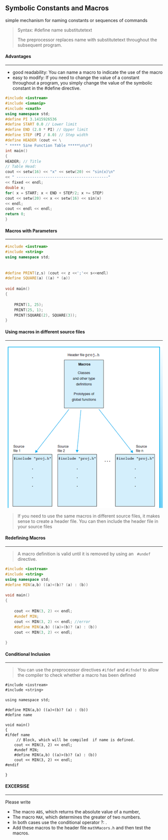 ## Symbolic Constants and Macros

simple mechanism for naming constants or sequences of commands

>  Syntax:  #define name substitutetext
>
> The preprocessor replaces name with substitutetext throughout the subsequent program.

#### Advantages

---

- good readability: You can name a macro to indicate the use of the macro
- easy to modify: If you need to change the value of a constant throughout a program,
  you simply change the value of the symbolic constant in the #define
  directive.



```C++
#include <iostream>
#include <iomanip>
#include <cmath>
using namespace std;
#define PI 3.1415926536
#define START 0.0 // Lower limit
#define END (2.0 * PI) // Upper limit
#define STEP (PI / 8.0) // Step width
#define HEADER (cout << \
" ***** Sine Function Table *****\n\n")
int main()
{
HEADER; // Title
// Table Head:
cout << setw(16) << "x" << setw(20) << "sin(x)\n"
<< " -----------------------------------------"
<< fixed << endl;
double x;
for( x = START; x < END + STEP/2; x += STEP)
cout << setw(20) << x << setw(16) << sin(x)
<< endl;
cout << endl << endl;
return 0;
}


```



#### Macros with Parameters

---

```C++
#include <iostream>
#include <string>
using namespace std;


#define PRINT(z,s) (cout << z <<';'<< s<<endl)
#define SQUARE(a) ((a) * (a))

void main()
{

	PRINT(1, 25); 
	PRINT(25, 1); 
	PRINT(SQUARE(2), SQUARE(3));
}


```



#### Using macros in different source files

---

![image-20230327221319912](macorsInSourceFiles)

> If you need to use the same macros in different source files, it makes sense to create a header file. You can then include the header file in your source files



####  Redefining Macros

---

> A macro definition is valid until it is removed by using an ` #undef` directive.

```C++
#include <iostream>
#include <string>
using namespace std;
#define MIN(a,b) ((a)<(b)? (a) : (b))

void main()
{

	cout << MIN(3, 2) << endl;
    #undef MIN;
	cout << MIN(3, 2) << endl; //error
    #define MIN(a,b) ((a)>(b)? (a) : (b))
	cout << MIN(3, 2) << endl;

}

```

#### Conditional Inclusion

---

> You can use the preprocessor directives ` #ifdef ` and `#ifndef` to allow the compiler to check whether a macro has been defined

```
#include <iostream>
#include <string>

using namespace std;

#define MIN(a,b) ((a)<(b)? (a) : (b))
#define name

void main()
{
#ifdef name
	 // Block, which will be compiled  if name is defined.
	cout << MIN(3, 2) << endl;
    #undef MIN;
	#define MIN(a,b) ((a)>(b)? (a) : (b))
	cout << MIN(3, 2) << endl;
#endif

}
```



#### EXCERSISE

---

Please write

- The macro `ABS`, which returns the absolute value of a number,
- The macro `MAX`, which determines the greater of two numbers.
- In both cases use the conditional operator ?: .
- Add these macros  to the header file `mathMacors.h` and then test the macros.

